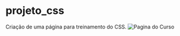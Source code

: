 # projeto_css
Criação de uma página para treinamento do CSS.
![Pagina do Curso](https://github.com/viannawp/projeto_css/assets/88806375/9e834505-15f9-426c-98cd-dbc3a46215b5)
